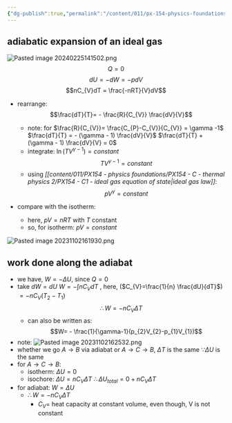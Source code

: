```yaml
---
{"dg-publish":true,"permalink":"/content/011/px-154-physics-foundations/px-154-d-the-first-law-of-thermodynamic/px-154-d4e-adiabat/","noteIcon":"1","created":"2025-08-27T13:14:00.114+01:00","updated":"2024-11-26T19:50:59.000+00:00"}
---
```


## adiabatic expansion of an ideal gas
![Pasted image 20240225141502.png](/img/user/pics/Pasted%20image%2020240225141502.png)
$$Q=0$$
$$dU = -dW = -pdV$$
$$nC_{V}dT = \frac{-nRT}{V}dV$$
- rearrange: 
$$\frac{dT}{T}= - \frac{R}{C_{V}} \frac{dV}{V}$$
	- note: for $\frac{R}{C_{V}}= \frac{C_{P}-C_{V}}{C_{V}} = \gamma -1$
		$\frac{dT}{T} = - (\gamma - 1) \frac{dV}{V}$
		$\frac{dT}{T} + (\gamma - 1) \frac{dV}{V} = 0$
	- integrate: $\ln(TV^{\gamma-1})=constant$ 
	$$TV^{\gamma-1}=constant$$
	- using *[[content/011/PX154 - physics foundations/PX154 - C - thermal physics 2/PX154 - C1 - ideal gas equation of state\|ideal gas law]]*: 
	$$pV^{\gamma}=constant$$

- compare with the isotherm: 
	- here, $pV=nRT$ with $T$ constant
	- so, for isotherm: $pV=constant$

 ![Pasted image 20231102161930.png](/img/user/pics/Pasted%20image%2020231102161930.png) 
## work done along the adiabat
- we have, $W = -\Delta U$, since $Q=0$
- take $dW=dU$
		$W = - \int nC_{V}dT$  , here, ($C_{V}=\frac{1}{n} \frac{dU}{dT}$)
			$= -n C_{V}(T_{2}-T_{1})$ 
		$$\therefore W = -n C_{V} \Delta T$$
	- can also be written as: 
	$$W= - \frac{1}{\gamma-1}(p_{2}V_{2}-p_{1}V_{1})$$
- note: ![Pasted image 20231102162532.png](/img/user/pics/Pasted%20image%2020231102162532.png)
- whether we go $A\to B$ via adiabat or $A\to C \to B$, $\Delta T$ is the same $\because \Delta U$ is the same
- for $A \to C \to B$:
	- isotherm: $\Delta U = 0$
	- isochore: $\Delta U = n C_{V} \Delta T$
		$\therefore\Delta U_{total}= 0+ nC_{V}\Delta T$
- for adiabat: $W=\Delta U$
	- $\therefore W=-nC_{V}\Delta T$
		- $C_{V}=$ heat capacity at constant volume, even though, V is not constant

